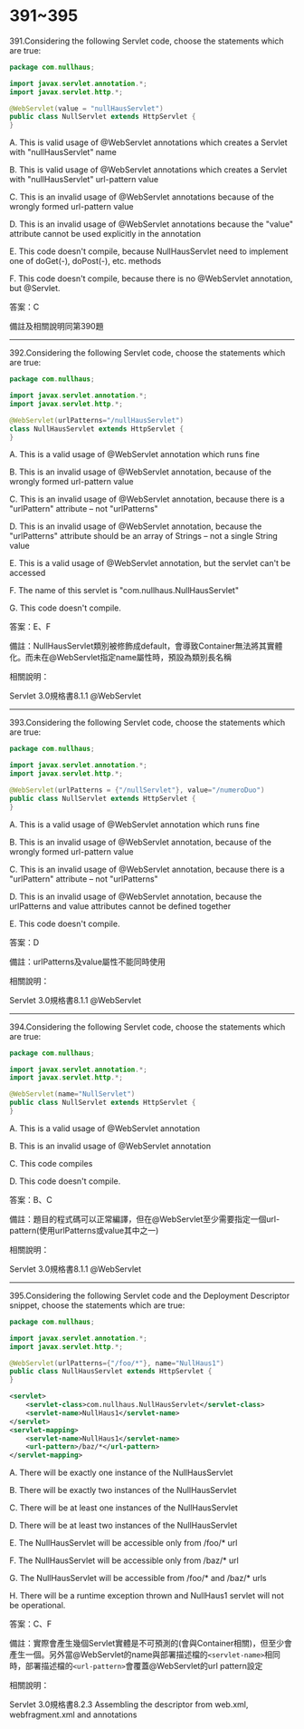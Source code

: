 391~395
========================

391.Considering the following Servlet code, choose the statements which are true:

```java
package com.nullhaus;

import javax.servlet.annotation.*;
import javax.servlet.http.*;

@WebServlet(value = "nullHausServlet")
public class NullServlet extends HttpServlet {
}
```

A.  This is valid usage of @WebServlet annotations which creates a Servlet with "nullHausServlet" name

B.  This is valid usage of @WebServlet annotations which creates a Servlet with "nullHausServlet" url-pattern value

C.  This is an invalid usage of @WebServlet annotations because of the wrongly formed url-pattern value

D.  This is an invalid usage of @WebServlet annotations because the "value" attribute cannot be used explicitly in the annotation

E.  This code doesn't compile, because NullHausServlet need to implement one of doGet(-), doPost(-), etc. methods

F.  This code doesn't compile, because there is no @WebServlet annotation, but @Servlet.

<!--sec data-title="解析" data-id="section391_2" data-collapse=true ces-->
答案：C

備註及相關說明同第390題
<!--endsec-->

---
392.Considering the following Servlet code, choose the statements which are true:

```java
package com.nullhaus;

import javax.servlet.annotation.*;
import javax.servlet.http.*;

@WebServlet(urlPatterns="/nullHausServlet")
class NullHausServlet extends HttpServlet {
}
```

A.  This is a valid usage of @WebServlet annotation which runs fine

B.  This is an invalid usage of @WebServlet annotation, because of the wrongly formed url-pattern value

C.  This is an invalid usage of @WebServlet annotation, because there is a "urlPattern" attribute – not "urlPatterns"

D.  This is an invalid usage of @WebServlet annotation, because the "urlPatterns" attribute should be an array of Strings – not a single String value

E.  This is a valid usage of @WebServlet annotation, but the servlet can't be accessed

F.  The name of this servlet is "com.nullhaus.NullHausServlet"

G.  This code doesn't compile.

<!--sec data-title="解析" data-id="section392_2" data-collapse=true ces-->
答案：E、F

備註：NullHausServlet類別被修飾成default，會導致Container無法將其實體化。而未在@WebServlet指定name屬性時，預設為類別長名稱

相關說明：

Servlet 3.0規格書8.1.1 @WebServlet
<!--endsec-->

---
393.Considering the following Servlet code, choose the statements which are true:

```java
package com.nullhaus;

import javax.servlet.annotation.*;
import javax.servlet.http.*;

@WebServlet(urlPatterns = {"/nullServlet"}, value="/numeroDuo")
public class NullServlet extends HttpServlet {
}
```

A.  This is a valid usage of @WebServlet annotation which runs fine

B.  This is an invalid usage of @WebServlet annotation, because of the wrongly formed url-pattern value

C.  This is an invalid usage of @WebServlet annotation, because there is a "urlPattern" attribute – not "urlPatterns"

D.  This is an invalid usage of @WebServlet annotation, because the urlPatterns and value attributes cannot be defined together

E.  This code doesn't compile.

<!--sec data-title="解析" data-id="section393_2" data-collapse=true ces-->
答案：D

備註：urlPatterns及value屬性不能同時使用

相關說明：

Servlet 3.0規格書8.1.1 @WebServlet
<!--endsec-->

---
394.Considering the following Servlet code, choose the statements which are true:

```java
package com.nullhaus;

import javax.servlet.annotation.*;
import javax.servlet.http.*;

@WebServlet(name="NullServlet")
public class NullServlet extends HttpServlet {
}
```

A.  This is a valid usage of @WebServlet annotation

B.  This is an invalid usage of @WebServlet annotation

C.  This code compiles

D. This code doesn't compile.

<!--sec data-title="解析" data-id="section394_2" data-collapse=true ces-->
答案：B、C

備註：題目的程式碼可以正常編譯，但在@WebServlet至少需要指定一個url-pattern(使用urlPatterns或value其中之一)

相關說明：

Servlet 3.0規格書8.1.1 @WebServlet
<!--endsec-->

---
395.Considering the following Servlet code and the Deployment Descriptor snippet, choose the statements which are true:

```java
package com.nullhaus;

import javax.servlet.annotation.*;
import javax.servlet.http.*;

@WebServlet(urlPatterns={"/foo/*"}, name="NullHaus1")
public class NullHausServlet extends HttpServlet {
}
```

```xml
<servlet>
    <servlet-class>com.nullhaus.NullHausServlet</servlet-class>
    <servlet-name>NullHaus1</servlet-name>
</servlet>
<servlet-mapping>
    <servlet-name>NullHaus1</servlet-name>
    <url-pattern>/baz/*</url-pattern>
</servlet-mapping>
```

A.  There will be exactly one instance of the NullHausServlet

B.  There will be exactly two instances of the NullHausServlet

C.  There will be at least one instances of the NullHausServlet

D.  There will be at least two instances of the NullHausServlet

E.  The NullHausServlet will be accessible only from /foo/* url

F.  The NullHausServlet will be accessible only from /baz/* url

G.  The NullHausServlet will be accessible from /foo/* and /baz/* urls

H.  There will be a runtime exception thrown and NullHaus1 servlet will not be operational.

<!--sec data-title="解析" data-id="section395_2" data-collapse=true ces-->
答案：C、F

備註：實際會產生幾個Servlet實體是不可預測的(會與Container相關)，但至少會產生一個。另外當@WebServlet的name與部署描述檔的`<servlet-name>`相同時，部署描述檔的`<url-pattern>`會覆蓋@WebServlet的url pattern設定

相關說明：

Servlet 3.0規格書8.2.3 Assembling the descriptor from web.xml, webfragment.xml and annotations
<!--endsec-->